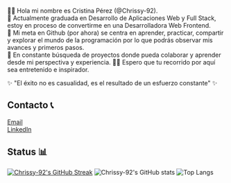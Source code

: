 👋🏻 Hola mi nombre es Cristina Pérez (@Chrissy-92). <br>
🌱 Actualmente graduada en Desarrollo de Aplicaciones Web y Full Stack, estoy en proceso de convertirme en una Desarrolladora Web Frontend. <br>
🎯 Mi meta en Github (por ahora) se centra en aprender, practicar, compartir y explorar el mundo de la programación por lo que podrás observar mis avances y primeros pasos. <br>
👀 En constante búsqueda de proyectos donde pueda colaborar y aprender desde mi perspectiva y experiencia.
✍🏻 Espero que tu recorrido por aquí sea entretenido e inspirador. <br>

✨ "El éxito no es casualidad, es el resultado de un esfuerzo constante" ✨

## Contacto 📞
[Email](cristinaperezhuerta@gmail.com) <br>
[LinkedIn](https://www.linkedin.com/in/cristina-pérez-huerta)

## Status 📊
[![Chrissy-92's GitHub Streak](https://streak-stats.demolab.com/?user=Chrissy-92)](https://git.io/streak-stats)
![Chrissy-92's GitHub stats](https://github-readme-stats.vercel.app/api?username=Chrissy-92&show_icons=true&theme=tokyonight)
![Top Langs](https://github-readme-stats.vercel.app/api/top-langs/?username=Chrissy-92&layout=compact&theme=dark)
